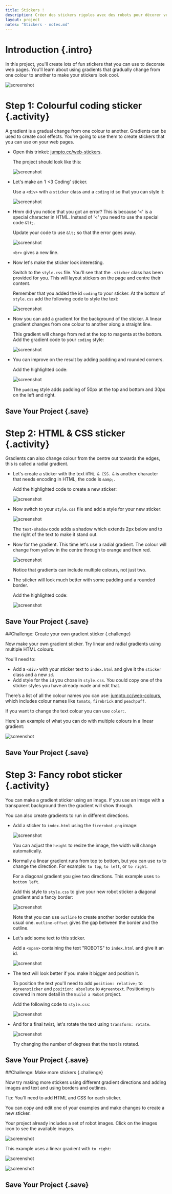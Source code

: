 ```yaml
---
title: Stickers !
description: Créer des stickers rigolos avec des robots pour décorer vos pages web.  
layout: project
notes: "Stickers - notes.md"
---
```


# Introduction {.intro}

In this project, you'll create lots of fun stickers that you can use to decorate web pages. You'll learn about using gradients that gradually change from one colour to another to make your stickers look cool.

![screenshot](images/stickers-finished.png)

# Step 1: Colourful coding sticker {.activity}

A gradient is a gradual change from one colour to another. Gradients can be used to create cool effects. You're going to use them to create stickers that you can use on your web pages.

+ Open this trinket: <a href="http://jumpto.cc/web-stickers" target="_blank">jumpto.cc/web-stickers</a>.

	The project should look like this:

	![screenshot](images/stickers-starter.png)

+ Let's make an 'I <3 Coding' sticker.

	Use a `<div>` with a `sticker` class and a `coding` id so that you can style it:

	![screenshot](images/stickers-coding-error.png)


+ Hmm did you notice that you got an error? This is because '<' is a special character in HTML. Instead of '<' you need to use the special code `&lt;`.

	Update your code to use `&lt;` so that the error goes away.

	![screenshot](images/stickers-coding-fixed.png)

	`<br>` gives a new line.

+ Now let's make the sticker look interesting.

	Switch to the `style.css` file. You'll see that the `.sticker` class has been provided for you. This will layout stickers on the page and centre their content.

	Remember that you added the id `coding` to your sticker. At the bottom of `style.css` add the following code to style the text:

	![screenshot](images/stickers-coding-font.png)

+ Now you can add a gradient for the background of the sticker. A linear gradient changes from one colour to another along a straight line.

	This gradient will change from red at the top to magenta at the bottom. Add the gradient code to your `coding` style:

	![screenshot](images/stickers-coding-gradient.png)

+ You can improve on the result by adding padding and rounded corners.

	Add the highlighted code:

	![screenshot](images/stickers-coding-padding.png)

	The `padding` style adds padding of 50px at the top and bottom and 30px on the left and right.


## Save Your Project {.save}

# Step 2: HTML & CSS sticker {.activity}

Gradients can also change colour from the centre out towards the edges, this is called a radial gradient.

+ Let's create a sticker with the text `HTML & CSS.`  `&` is another character that needs encoding in HTML, the code is `&amp;`.

	Add the highlighted code to create a new sticker:

	![screenshot](images/stickers-web-html.png)

+ Now switch to your `style.css` file and add a style for your new sticker:

	![screenshot](images/stickers-web-font.png)

	The `text-shadow` code adds a shadow which extends 2px below and to the right of the text to make it stand out.

+ Now for the gradient. This time let's use a radial gradient. The colour will change from yellow in the centre through to orange and then red.

	![screenshot](images/stickers-web-gradient.png)

	Notice that gradients can include multiple colours, not just two.

+ The sticker will look much better with some padding and a rounded border.

	Add the highlighted code:

	![screenshot](images/stickers-web-padding.png)


## Save Your Project {.save}

##Challenge: Create your own gradient sticker {.challenge}

Now make your own gradient sticker. Try linear and radial gradients using multiple HTML colours.

You'll need to:

+ Add a `<div>` with your sticker text to `index.html` and give it the `sticker` class and a new `id`.
+ Add style for the `id` you chose in `style.css`. You could copy one of the sticker styles you have already made and edit that.

There’s a list of all the colour names you can use: [jumpto.cc/web-colours](http://jumpto.cc/web-colours), which includes colour names like `tomato`, `firebrick` and `peachpuff`.

If you want to change the text colour you can use `color:`.

Here's an example of what you can do with multiple colours in a linear gradient:

![screenshot](images/stickers-save-robots.png)

## Save Your Project {.save}

# Step 3: Fancy robot sticker  {.activity}

You can make a gradient sticker using an image. If you use an image with a transparent background then the gradient will show through.

You can also create gradients to run in different directions.

+ Add a sticker to `index.html` using the `firerobot.png` image:

	![screenshot](images/stickers-fire-html.png)

	You can adjust the `height` to resize the image, the width will change automatically.

+ Normally a linear gradient runs from top to bottom, but you can use `to` to change the direction. For example: `to top`, `to left`, or `to right`.

	For a diagonal gradient you give two directions. This example uses `to bottom left`.

	Add this style to `style.css` to give your new robot sticker a diagonal gradient and a fancy border:

	![screenshot](images/stickers-fire-gradient.png)

	Note that you can use `outline` to create another border outside the usual one.
	`outline-offset` gives the gap between the border and the outline.

+ Let's add some text to this sticker.

	Add a `<span>` containing the text "ROBOTS" to `index.html` and give it an id.

	![screenshot](images/stickers-fire-span.png)

+ The text will look better if you make it bigger and position it.

	To position the text you'll need to add `position: relative;` to `#greensticker` and `position: absolute` to `#greentext`. Positioning is covered in more detail in the `Build a Robot` project.

	Add the following code to `style.css`:

	![screenshot](images/stickers-fire-text-style.png)

+ And for a final twist, let's rotate the text using `transform: rotate`.

	![screenshot](images/stickers-fire-rotate.png)

	Try changing the number of degrees that the text is rotated.


## Save Your Project {.save}

##Challenge: Make more stickers {.challenge}

Now try making more stickers using different gradient directions and adding images and text and using borders and outlines.

Tip: You'll need to add HTML and CSS for each sticker.

You can copy and edit one of your examples and make changes to create a new sticker.

Your project already includes a set of robot images. Click on the images icon to see the available images.

![screenshot](images/stickers-images.png)

This example uses a linear gradient with `to right`:

![screenshot](images/stickers-green-html.png)

![screenshot](images/stickers-green-style.png)

## Save Your Project {.save}
